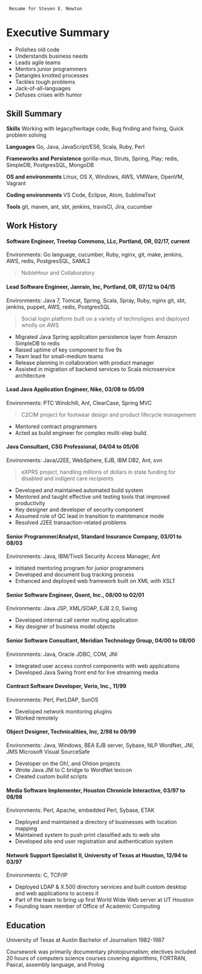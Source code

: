      Resume for Steven E. Newton
# Executive Summary
* Polishes old code
* Understands business needs
* Leads agile teams
* Mentors junior programmers
* Detangles knotted processes
* Tackles tough problems
* Jack-of-all-languages
* Defuses crises with humor

## Skill Summary

**Skills** Working with legacy/heritage code, Bug finding and fixing, Quick problem solving

**Languages** Go, Java, JavaScript/ES6, Scala, Ruby, Perl

**Frameworks and Persistence** gorilla-mux, Struts, Spring, Play; redis, SimpleDB, PostgresSQL, MongoDB

**OS and environments** Linux, OS X, Windows, AWS, VMWare, OpenVM, Vagrant

**Coding environments** VS Code, Eclipse, Atom, SublimeText

**Tools** git, maven, ant, sbt, jenkins, travisCI, Jira, cucumber

## Work History
#### Software Engineer, Treetop Commons, LLc, Portland, OR, 02/17, current
Environments: Go language, cucumber, Ruby, nginx, git, make, jenkins, AWS, redis, PostgresSQL, SAML2
> NobleHour and Collaboratory

#### Lead Software Engineer, Janrain, Inc, Portland, OR, 07/12 to 04/15
Environments: Java 7, Tomcat,  Spring, Scala, Spray, Ruby, nginx git, sbt, jenkins, puppet, AWS, redis, PostgresSQL
> Social login platform built on a variety of technoligies and deployed wholly on AWS

* Migrated Java Spring application persistence layer from Amazon SimpleDB to redis
* Raised  uptime of key component to five 9s
* Team lead for small-medium teams
* Release planning in collaboration with product manager
* Assisted in migration of backend services to Scala microservice architecture

#### Lead Java Application Engineer, Nike, 03/08 to 05/09
Environments: PTC Windchill, Ant, ClearCase, Spring MVC
> C2CIM project for footwear design and product lifecycle management
* Mentored contract programmers
* Acted as build engineer for complex multi-step build.

#### Java Consultant, CSG Professional, 04/04 to 05/06
Environments: Java/J2EE, WebSphere, EJB, IBM DB2, Ant, svn
> eXPRS project, handling millions of dollars in state funding for disabled and indigent care recipients

* Developed and maintained automated build system
* Mentored and taught effective unit testing tools  that improved productivity
* Key designer and developer of security component
* Assumed role of QC lead in transition to maintenance mode
* Resolved J2EE transaction-related problems

#### Senior Programmer/Analyst, Standard Insurance Company, 03/01 to 08/03
Environments: Java, IBM/Tivoli Security Access Manager, Ant
* Initiated mentoring program for junior programmers
* Developed and document bug tracking process
* Enhanced and deployed web framework built on XML with XSLT

#### Senior Software Engineer, Qsent, Inc., 08/00 to 02/01
Environments: Java JSP, XML/SOAP, EJB 2.0, Swing
* Developed internal call center routing application
* Key designer of business model objects

#### Senior Software Consultant, Meridian Technology Group, 04/00 to 08/00
Environments: Java, Oracle JDBC, COM, JNI
* Integrated user access control components with web applications
* Developed Java Swing front end for live streaming media

#### Contract Software Developer, Verio, Inc., 11/99
Environments: Perl, PerLDAP, SunOS
* Developed network monitoring plugins
* Worked remotely

#### Object Designer, Technicalities, Inc, 2/98 to 09/99
Environments: Java, Windows,  BEA EJB server, Sybase, NLP WordNet, JNI, JMS Microsoft Visual SourceSafe
* Developer on the Oh!, and Ohtion projects
* Wrote Java JNI to C bridge to WordNet lexicon
* Created custom build scripts

#### Media Software Implementer, Houston Chronicle Interactive, 03/97 to 08/98
Environments: Perl, Apache, embedded Perl, Sybase, ETAK
* Deployed and maintained a directory of businesses with location mapping
* Maintained system to push print classified ads to web site
* Developed site end user registration and authentication system

#### Network Support Specialist II, University of Texas at Houston, 12/94 to 03/97
Environments: C, TCP/IP
* Deployed LDAP & X.500 directory services and built custom desktop and web applications to access it
* Part of the team to bring up first World Wide Web server at UT Houston
* Founding team member of Office of Academic Computing

## Education
University of Texas at Austin
Bachelor of Journalism
1982-1987

Coursework was primarily documentary photojournalism; electives included 20 hours of computers science courses covering algorithms, FORTRAN, Pascal, assembly language, and Prolog
